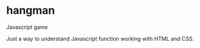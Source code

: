 # hangman
Javascript game 

Just a way to understand Javascript function working with HTML and CSS. 
